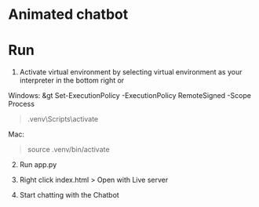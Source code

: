 # Animated chatbot


# Run
1. Activate virtual environment by selecting virtual environment as your interpreter in the bottom right or

Windows:
&gt Set-ExecutionPolicy -ExecutionPolicy RemoteSigned -Scope Process
>.venv\Scripts\activate

Mac:
>source .venv/bin/activate

2. Run app.py

3. Right click index.html > Open with Live server

4. Start chatting with the Chatbot

